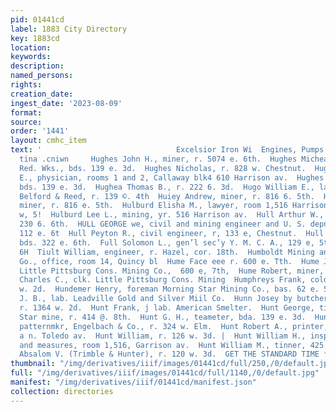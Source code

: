 ```yaml
---
pid: 01441cd
label: 1883 City Directory
key: 1883cd
location: 
keywords: 
description: 
named_persons: 
rights: 
creation_date: 
ingest_date: '2023-08-09'
format: 
source: 
order: '1441'
layout: cmhc_item
text: '                              Excelsior Iron Wi  Engines, Pumps and Hoisters,
  tina .cniwn     Hughes John H., miner, r. 5074 e. 6th.  Hughes Micheal, lab. Harrison
  Red. Wks., bds. 139 e. 3d.  Hughes Nicholas, r. 828 w. Chestnut.  Hughes Philip
  E., physician, rooms 1 and 2, Callaway blk4 610 Harrison av.  Hughes Thomas, lab.
  bds. 139 e. 3d.  Hughea Thomas B., r. 222 6. 3d.  Hugo William E., lawyer, with
  Belford & Reed, r. 139 ©. 4th  Huiey Andrew, miner, r. 816 6. 5th.  Huiey John,
  miner, r. 816 e. 5th.  Hulburd Elisha M., lawyer, room 1,516 Harrison av., 1.219
  w, 5!  Hulburd Lee L., mining, yr. 516 Harrison av.  Hull Arthur W., assayer, r.
  230 6. 6th.  HULL GEORGE we, civil and mining engineer and U. S. depni mineral surveyor,
  112 e. 6t  Hull Peyton R., civil engineer, r, 133 e, Chestnut.  Hull Samuel, miner,
  bds. 322 e. 6th.  Full Solomon L., gen’l sec’y Y. M. C. A., 129 e, 5th, r, 112 &.
  6H  Tiult William, engineer, r. Hazel, cor. 18th.  Humboldt Mining and Smelting
  Go., office, room 14, Quincy bl  Hume Face eee r. 600 e. Tth.  Hume Jobn ©.,foroman,
  Little Pittsburg Cons. Mining Co.,  600 e, 7th,  Hume Robert, miner, r. 620 ©. 6th.  Llumphreys
  Charles C., clk. Little Pittsburg Cons. Mining  Humphreys Frank, cold, lab, v. 135
  w. 2d.  Hundemer Henry, foreman Morning Star Mining Co., bas. 62 e. 5th.  Huneau
  J. B., lab. Leadville Gold and Silver Miil Co.  Hunn Josey by butcher, S. Pearsall,
  r. 1364 w. 2d.  Hunt Frank, j lab. American Smelter.  Hunt George, timberman, Morning
  Star mine, r. 414 @. 8th.  Hunt G. H., teameter, bda. 139 e. 3d.  Hunt Lyman G.,
  patternmkr, Engelbach & Co., r. 324 w. Elm.  Hunt Robert A., printer, Herald, r.
  a n. Toledo av.  Hunt William, r. 126 w. 3d. |  Hunt William H., inspector, weights
  and measures, room 1,516, Garrison av.  Hunt William M., tinner, 425 e. 6th.  Hanter
  Absalom V. (Trimble & Hunter), r. 120 w. 3d.  GET THE STANDARD TIME *%:39°H%.2.2422"          '
thumbnail: "/img/derivatives/iiif/images/01441cd/full/250,/0/default.jpg"
full: "/img/derivatives/iiif/images/01441cd/full/1140,/0/default.jpg"
manifest: "/img/derivatives/iiif/01441cd/manifest.json"
collection: directories
---
```

